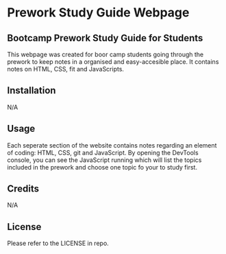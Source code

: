 # Prework Study Guide Webpage
## Bootcamp Prework Study Guide for Students

This webpage was created for boor camp students going through the prework to keep notes in a organised and easy-accesible place. It contains notes on HTML, CSS, fit and JavaScripts. 

## Installation

N/A

## Usage

Each seperate section of the website contains notes regarding an element of coding: HTML, CSS, git and JavaScript. By opening the DevTools console, you can see the JavaScript running which will list the topics included in the prework and choose one topic fo your to study first. 

## Credits

N/A

## License

Please refer to the LICENSE in repo. 

